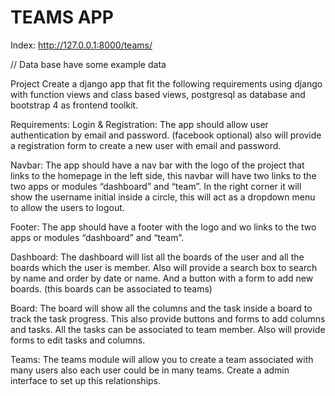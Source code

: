 # TEAMS APP
Index:
http://127.0.0.1:8000/teams/

// Data base have some example data

Project
Create a django app that fit the following requirements using django with function views and class based
views, postgresql as database and bootstrap 4 as frontend toolkit.

Requirements:
Login & Registration: The app should allow user authentication by email and password. (facebook
optional) also will provide a registration form to create a new user with email and password.

Navbar: The app should have a nav bar with the logo of the project that links to the homepage in the left
side, this navbar will have two links to the two apps or modules “dashboard” and “team”. In the right
corner it will show the username initial inside a circle, this will act as a dropdown menu to allow the
users to logout.

Footer: The app should have a footer with the logo and wo links to the two apps or modules
“dashboard” and “team”.

Dashboard: The dashboard will list all the boards of the user and all the boards which the user is
member. Also will provide a search box to search by name and order by date or name. And a button
with a form to add new boards. (this boards can be associated to teams)

Board: The board will show all the columns and the task inside a board to track the task progress. This
also provide buttons and forms to add columns and tasks. All the tasks can be associated to team
member. Also will provide forms to edit tasks and columns.

Teams: The teams module will allow you to create a team associated with many users also each user
could be in many teams. Create a admin interface to set up this relationships.
